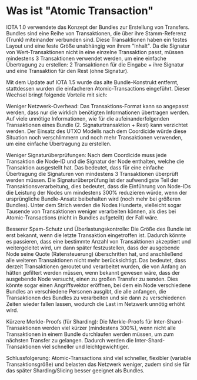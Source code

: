 # Was ist "Atomic Transaction"

IOTA 1.0 verwendete das Konzept der Bundles zur Erstellung von Transfers. Bundles sind eine Reihe von Transaktionen, die über ihre Stamm-Referenz (Trunk) miteinander verbunden sind. Diese Transaktionen haben ein festes Layout und eine feste Größe unabhängig von ihrem "Inhalt". Da die Signatur von Wert-Transaktionen nicht in eine einzelne Transaktion passt, müssen mindestens 3 Transaktionen verwendet werden, um eine einfache Übertragung zu erstellen: 2 Transaktionen für die Eingabe + ihre Signatur und eine Transaktion für den Rest (ohne Signatur). 


Mit dem Update auf IOTA 1.5 wurde das alte Bundle-Konstrukt entfernt, stattdessen wurden die einfacheren Atomic-Transactions eingeführt. Dieser Wechsel bringt folgende Vorteile mit sich:

Weniger Netzwerk-Overhead: Das Transaktions-Format kann so angepasst werden, dass nur die wirklich benötigten Informationen übertragen werden. Auf viele unnötige Informationen, wie für die aufeinanderfolgenden Transaktionen eines Bundle (2. Signaturtransaktion + Rest) kann verzichtet werden. Der Einsatz des UTXO Modells nach dem Coordicide würde diese Situation noch verschlimmern und noch mehr Transaktionen verwenden, um eine einfache Übertragung zu erstellen.

Weniger Signaturüberprüfungen: Nach dem Coordicide muss jede Transaktion die Node-ID und die Signatur der Node enthalten, welche die Transaktion ausgestellt hat. Das bedeutet, dass für eine einfache Übertragung die Signaturen von mindestens 3 Transaktionen überprüft werden müssen. Die Signaturüberprüfung ist der aufwendigste Teil der Transaktionsverarbeitung, dies bedeutet, dass die Einführung von Node-IDs die Leistung der Nodes um mindestens 300% reduzieren würde, wenn der ursprüngliche Bundle-Ansatz beibehalten wird (noch mehr bei größeren Bundles). Unter dem Strich werden die Nodes Hunderte, vielleicht sogar Tausende von Transaktionen weniger verarbeiten können, als dies bei Atomic-Transactions (nicht in Bundles aufgeteilt) der Fall wäre.

Besserer Spam-Schutz und Überlastungskontrolle: Die Größe des Bundle ist erst bekannt, wenn die letzte Transaktion eingetroffen ist. Dadurch könnte es passieren, dass eine bestimmte Anzahl von Transaktionen akzeptiert und weitergeleitet wird, um dann später festzustellen, dass der ausgebende Node seine Quote (Ratensteuerung) überschritten hat, und anschließend alle weiteren Transaktionen nicht mehr berücksichtigt. Das bedeutet, dass derzeit Transaktionen geroutet und verarbeitet wurden, die von Anfang an hätten gefiltert werden müssen, wenn bekannt gewesen wäre, dass der ausgebende Node versucht, einen zu großen Transfer zu senden. Dies könnte sogar einen Angriffsvektor eröffnen, bei dem ein Node verschiedene Bundles an verschiedene Personen ausgibt, die alle anfangen, die Transaktionen des Bundles zu verarbeiten und sie dann zu verschiedenen Zeiten wieder fallen lassen, wodurch die Last im Netzwerk unnötig erhöht wird.

Kürzere Merkle-Proofs (für Sharding): Die Merkle-Proofs für Inter-Shard-Transaktionen werden viel kürzer (mindestens 300%), wenn nicht alle Transaktionen in einem Bundle durchlaufen werden müssen, um zum nächsten Transfer zu gelangen. Dadurch werden die Inter-Shard-Transaktionen viel schneller und leichtgewichtiger.



Schlussfolgerung: Atomic-Transactions sind viel schneller, flexibler (variable Transaktionsgröße) und belasten das Netzwerk weniger, zudem sind sie für das später Sharding/Slicing besser geeignet als Bundles.
